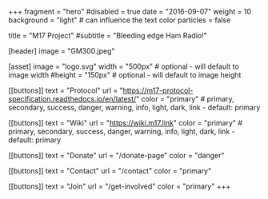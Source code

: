 +++
fragment = "hero"
#disabled = true
date = "2016-09-07"
weight = 10
background = "light" # can influence the text color
particles = false

title = "M17 Project"
#subtitle = "Bleeding edge Ham Radio!"

[header]
  image = "GM300.jpeg"

[asset]
  image = "logo.svg"
  width = "500px" # optional - will default to image width
  #height = "150px" # optional - will default to image height

[[buttons]]
  text = "Protocol"
  url = "https://m17-protocol-specification.readthedocs.io/en/latest/"
  color = "primary" # primary, secondary, success, danger, warning, info, light, dark, link - default: primary

[[buttons]]
  text = "Wiki"
  url = "https://wiki.m17.link"
  color = "primary" # primary, secondary, success, danger, warning, info, light, dark, link - default: primary

[[buttons]]
  text = "Donate"
  url = "/donate-page"
  color = "danger"

[[buttons]]
  text = "Contact"
  url = "/contact"
  color = "primary"

[[buttons]]
  text = "Join"
  url = "/get-involved"
  color = "primary"
+++

